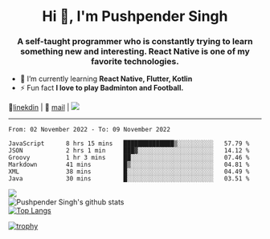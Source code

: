 <h1 align="center">Hi 👋, I'm Pushpender Singh</h1>
<h3 align="center">A self-taught programmer who is constantly trying to learn something new and interesting. React Native is one of my favorite technologies.</h3>

- 🌱 I’m currently learning **React Native, Flutter, Kotlin**
- ⚡ Fun fact **I love to play Badminton and Football.**

👔[linekdin](https://www.linkedin.com/in/pushpender-singh-240061202/) | 📧 [mail](mailto:pushpendersingh@p2devs.com) | ![](https://komarev.com/ghpvc/?username=pushpender-singh-ap&color=blue)


---

<!--START_SECTION:waka-->

```text
From: 02 November 2022 - To: 09 November 2022

JavaScript      8 hrs 15 mins   ██████████████▒░░░░░░░░░░   57.79 %
JSON            2 hrs 1 min     ███▓░░░░░░░░░░░░░░░░░░░░░   14.12 %
Groovy          1 hr 3 mins     ██░░░░░░░░░░░░░░░░░░░░░░░   07.46 %
Markdown        41 mins         █▒░░░░░░░░░░░░░░░░░░░░░░░   04.81 %
XML             38 mins         █░░░░░░░░░░░░░░░░░░░░░░░░   04.49 %
Java            30 mins         █░░░░░░░░░░░░░░░░░░░░░░░░   03.51 %
```

<!--END_SECTION:waka-->

<img align="left" src="https://github-readme-streak-stats.herokuapp.com/?user=pushpender-singh-ap&theme=dark" /></br>
![Pushpender Singh's github stats](https://github-readme-stats.vercel.app/api?username=pushpender-singh-ap&show_icons=true&theme=radical&count_private=true)</br>
[![Top Langs](https://github-readme-stats.vercel.app/api/top-langs/?username=pushpender-singh-ap&theme=radical)](https://github.com/pushpender-singh-ap/github-readme-stats)

[![trophy](https://github-profile-trophy.vercel.app/?username=pushpender-singh-ap&theme=radical)](https://github.com/pushpender-singh-ap/pushpender-singh-ap)
